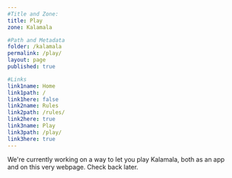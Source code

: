 ```yaml
---
#Title and Zone:
title: Play
zone: Kalamala

#Path and Metadata
folder: /kalamala
permalink: /play/
layout: page
published: true

#Links
link1name: Home
link1path: /
link1here: false
link2name: Rules
link2path: /rules/
link2here: true
link3name: Play
link3path: /play/
link3here: true
---
```


We're currently working on a way to let you play Kalamala, both as an app and on this very webpage. Check back later.